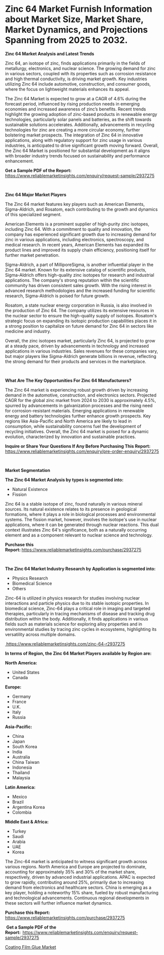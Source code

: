 <p><h1>Zinc 64 Market Furnish Information about Market Size, Market Share, Market Dynamics, and Projections Spanning from 2025 to 2032.</h1></p><p><strong>Zinc 64 Market Analysis and Latest Trends</strong></p>
<p><p>Zinc 64, an isotope of zinc, finds applications primarily in the fields of metallurgy, electronics, and nuclear science. The growing demand for zinc in various sectors, coupled with its properties such as corrosion resistance and high thermal conductivity, is driving market growth. Key industries utilizing Zinc 64 include automotive, construction, and consumer goods, where the focus on lightweight materials enhances its appeal.</p><p>The Zinc 64 Market is expected to grow at a CAGR of 4.6% during the forecast period, influenced by rising production needs in emerging economies and increased awareness of zinc’s benefits. Recent trends highlight the growing adoption of zinc-based products in renewable energy technologies, particularly solar panels and batteries, as the shift towards sustainable solutions accelerates. Additionally, advancements in recycling technologies for zinc are creating a more circular economy, further bolstering market prospects. The integration of Zinc 64 in innovative applications, along with regulatory support for zinc usage in various industries, is anticipated to drive significant growth moving forward. Overall, the Zinc 64 Market is positioned for substantial development as it aligns with broader industry trends focused on sustainability and performance enhancement.</p></p>
<p><strong>Get a Sample PDF of the Report:&nbsp;</strong> <a href="https://www.reliablemarketinsights.com/enquiry/request-sample/2937275?utm_campaign=3258&utm_medium=2&utm_source=Github&utm_content=ia&utm_term=14032025&utm_id=zinc-64">https://www.reliablemarketinsights.com/enquiry/request-sample/2937275</a></p>
<p>&nbsp;</p>
<p><strong>Zinc 64 Major Market Players</strong></p>
<p><p>The Zinc 64 market features key players such as American Elements, Sigma-Aldrich, and Rosatom, each contributing to the growth and dynamics of this specialized segment.</p><p>American Elements is a prominent supplier of high-purity zinc isotopes, including Zinc 64. With a commitment to quality and innovation, the company has experienced significant growth due to increasing demand for zinc in various applications, including electronics, spectroscopy, and medical research. In recent years, American Elements has expanded its product lines and improved its supply chain efficiency, positioning itself for further market penetration.</p><p>Sigma-Aldrich, a part of MilliporeSigma, is another influential player in the Zinc 64 market. Known for its extensive catalog of scientific products, Sigma-Aldrich offers high-quality zinc isotopes for research and industrial applications. The company's strong reputation within the scientific community has driven consistent sales growth. With the rising interest in advanced research methodologies and the increased funding for scientific research, Sigma-Aldrich is poised for future growth.</p><p>Rosatom, a state nuclear energy corporation in Russia, is also involved in the production of Zinc 64. The company utilizes its extensive resources in the nuclear sector to ensure the high-quality supply of isotopes. Rosatom's strategic focus on expanding its isotopic production capabilities places it in a strong position to capitalize on future demand for Zinc 64 in sectors like medicine and industry.</p><p>Overall, the zinc isotopes market, particularly Zinc 64, is projected to grow at a steady pace, driven by advancements in technology and increased applications in various industries. Sales revenues for these companies vary, but major players like Sigma-Aldrich generate billions in revenue, reflecting the strong demand for their products and services in the marketplace.</p></p>
<p>&nbsp;</p>
<p><strong>What Are The Key Opportunities For Zinc 64 Manufacturers?</strong></p>
<p><p>The Zinc 64 market is experiencing robust growth driven by increasing demand in the automotive, construction, and electronics sectors. Projected CAGR for the global zinc market from 2024 to 2030 is approximately 4.5%, spurred by advancements in galvanization processes and the rising need for corrosion-resistant materials. Emerging applications in renewable energy and battery technologies further enhance growth prospects. Key regions like Asia-Pacific and North America are likely to lead in consumption, while sustainability concerns fuel the development of recycling initiatives. Overall, the Zinc 64 market is poised for a dynamic evolution, characterized by innovation and sustainable practices.</p></p>
<p><strong>Inquire or Share Your Questions If Any Before Purchasing This Report:</strong> <a href="https://www.reliablemarketinsights.com/enquiry/pre-order-enquiry/2937275?utm_campaign=3258&utm_medium=2&utm_source=Github&utm_content=ia&utm_term=14032025&utm_id=zinc-64">https://www.reliablemarketinsights.com/enquiry/pre-order-enquiry/2937275</a></p>
<p>&nbsp;</p>
<p><strong>Market Segmentation</strong></p>
<p><strong>The Zinc 64 Market Analysis by types is segmented into:</strong></p>
<p><ul><li>Natural Existence</li><li>Fission</li></ul></p>
<p><p>Zinc 64 is a stable isotope of zinc, found naturally in various mineral sources. Its natural existence relates to its presence in geological formations, where it plays a role in biological processes and environmental systems. The fission market, however, involves the isotope's use in nuclear applications, where it can be generated through nuclear reactions. This dual context illustrates Zinc 64's significance, both as a naturally occurring element and as a component relevant to nuclear science and technology.</p></p>
<p><strong>Purchase this Report:&nbsp;</strong><a href="https://www.reliablemarketinsights.com/purchase/2937275?utm_campaign=3258&utm_medium=2&utm_source=Github&utm_content=ia&utm_term=14032025&utm_id=zinc-64">https://www.reliablemarketinsights.com/purchase/2937275</a></p>
<p>&nbsp;</p>
<p><strong>The Zinc 64 Market Industry Research by Application is segmented into:</strong></p>
<p><ul><li>Physics Research</li><li>Biomedical Science</li><li>Others</li></ul></p>
<p><p>Zinc-64 is utilized in physics research for studies involving nuclear interactions and particle physics due to its stable isotopic properties. In biomedical science, Zinc-64 plays a critical role in imaging and targeted therapies, particularly in tracing mechanisms of disease and tracking drug distribution within the body. Additionally, it finds applications in various fields such as materials science for exploring alloy properties and in environmental studies by tracing zinc cycles in ecosystems, highlighting its versatility across multiple domains.</p></p>
<p><a href="https://www.reliablemarketinsights.com/zinc-64-r2937275?utm_campaign=3258&utm_medium=2&utm_source=Github&utm_content=ia&utm_term=14032025&utm_id=zinc-64">&nbsp;https://www.reliablemarketinsights.com/zinc-64-r2937275</a></p>
<p><strong>In terms of Region, the Zinc 64 Market Players available by Region are:</strong></p>
<p>
    <p> <strong> North America: </strong>
        <ul>
            <li>United States</li>
            <li>Canada</li>
        </ul>
        </p> 
    <p> <strong> Europe: </strong>
        <ul>
            <li>Germany</li>
            <li>France</li>
            <li>U.K.</li>
            <li>Italy</li>
            <li>Russia</li>
        </ul>
        </p> 
    <p> <strong> Asia-Pacific: </strong>
        <ul>
            <li>China</li>
            <li>Japan</li>
            <li>South Korea</li>
            <li>India</li>
            <li>Australia</li>
            <li>China Taiwan</li>
            <li>Indonesia</li>
            <li>Thailand</li>
            <li>Malaysia</li>
        </ul>
        </p> 
    <p> <strong> Latin America: </strong>
        <ul>
            <li>Mexico</li>
            <li>Brazil</li>
            <li>Argentina Korea</li>
            <li>Colombia</li>
        </ul>
        </p> 
    <p> <strong> Middle East & Africa: </strong>
        <ul>
            <li>Turkey</li>
            <li>Saudi</li>
            <li>Arabia</li>
            <li>UAE</li>
            <li>Korea</li>
        </ul>
    </p>
    </p>
<p><p>The Zinc-64 market is anticipated to witness significant growth across various regions. North America and Europe are projected to dominate, accounting for approximately 35% and 30% of the market share, respectively, driven by advanced industrial applications. APAC is expected to grow rapidly, contributing around 25%, primarily due to increasing demand from electronics and healthcare sectors. China is emerging as a key player, holding a noteworthy 15% share, fueled by robust manufacturing and technological advancements. Continuous regional developments in these sectors will further influence market dynamics.</p></p>
<p><strong>Purchase this Report: </strong><a href="https://www.reliablemarketinsights.com/purchase/2937275?utm_campaign=3258&utm_medium=2&utm_source=Github&utm_content=ia&utm_term=14032025&utm_id=zinc-64">https://www.reliablemarketinsights.com/purchase/2937275</a></p>
<p>&nbsp;<strong>Get a Sample PDF of the Report:&nbsp;&nbsp;</strong><a href="https://www.reliablemarketinsights.com/enquiry/request-sample/2937275?utm_campaign=3258&utm_medium=2&utm_source=Github&utm_content=ia&utm_term=14032025&utm_id=zinc-64">https://www.reliablemarketinsights.com/enquiry/request-sample/2937275</a></p>
<p><strong></strong></p>
<p><p><a href="https://github.com/saoneubeh8/Market-Research-Report-List-1/blob/main/coating-film-glue-market.md?utm_campaign=3258&utm_medium=2&utm_source=Github&utm_content=ia&utm_term=14032025&utm_id=zinc-64">Coating Film Glue Market</a></p></p>